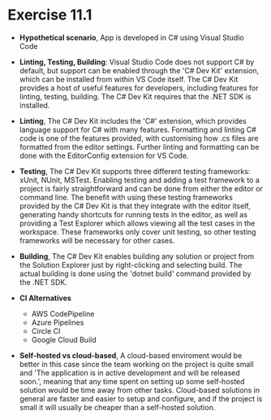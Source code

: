 # Exercise 11.1

- **Hypothetical scenario**, App is developed in C# using Visual Studio Code

- **Linting, Testing, Building**: Visual Studio Code does not support C# by default, but support can be enabled through the 'C# Dev Kit' extension, which can be installed from within VS Code itself. The C# Dev Kit provides a host of useful features for developers, including features for linting, testing, building. The C# Dev Kit requires that the .NET SDK is installed.

- **Linting**, The C# Dev Kit includes the 'C#' extension, which provides language support for C# with many features. Formatting and linting C# code is one of the features provided, with customising how .cs files are formatted from the editor settings. Further linting and formatting can be done with the EditorConfig extension for VS Code.

- **Testing**, The C# Dev Kit supports three different testing frameworks: xUnit, NUnit, MSTest. Enabling testing and adding a test framework to a project is fairly straightforward and can be done from either the editor or command line. The benefit with using these testing frameworks provided by the C# Dev Kit is that they integrate with the editor itself, generating handy shortcuts for running tests in the editor, as well as providing a Test Explorer which allows viewing all the test cases in the workspace. These frameworks only cover unit testing, so other testing frameworks will be necessary for other cases.

- **Building**, The C# Dev Kit enables building any solution or project from the Solution Explorer just by right-clicking and selecting build. The actual building is done using the 'dotnet build' command provided by the .NET SDK.

- **CI Alternatives**
  - AWS CodePipeline
  - Azure Pipelines
  - Circle CI
  - Google Cloud Build

- **Self-hosted vs cloud-based**, A cloud-based enviroment would be better in this case since the team working on the project is quite small and 'The application is in active development and will be released soon.', meaning that any time spent on setting up some self-hosted solution would be time away from other tasks. Cloud-based solutions in general are faster and easier to setup and configure, and if the project is small it will usually be cheaper than a self-hosted solution.